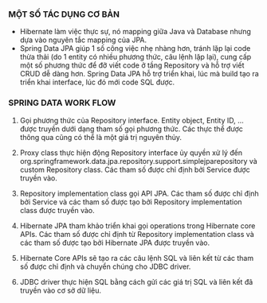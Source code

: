 ### MỘT SỐ TÁC DỤNG CƠ BẢN
- Hibernate làm việc thực sự, nó mapping giữa Java và Database nhưng dựa vào nguyên tắc mapping của JPA.
- Spring Data JPA giúp 1 số công việc nhẹ nhàng hơn, tránh lặp lại code thừa thải (do 1 entity có nhiều phương thức, câu lệnh lặp lại), cung cấp một số phương thức để đỡ viết code ở tầng Repository và hỗ trợ viết CRUD dễ dàng hơn. Spring Data JPA hỗ trợ triển khai, lúc mà build tạo ra triển khai interface, lúc đó mới code SQL được.

### SPRING DATA WORK FLOW

1. Gọi phương thức của Repository interface. Entity object, Entity ID, … được truyền dưới dạng tham số gọi phương thức. Các thực thể được thông qua cũng có thể là một giá trị nguyên thủy. 

2. Proxy class thực hiện động Repository interface ủy quyền xử lý đến org.springframework.data.jpa.repository.support.simplejparepository và custom Repository class. Các tham số được chỉ định bởi Service được truyền vào. 

3. Repository implementation class gọi API JPA. Các tham số được chỉ định bởi Service và các tham số được tạo bởi Repository implementation class được truyền vào. 

4. Hibernate JPA tham khảo triển khai gọi operations trong Hibernate core APIs. Các tham số được chỉ định từ Repository implementation class và các tham số được tạo bởi Hibernate JPA được truyền vào.

5. Hibernate Core APIs sẽ tạo ra các câu lệnh SQL và liên kết từ các tham số được chỉ định và chuyển chúng cho JDBC driver. 

6. JDBC driver thực hiện SQL bằng cách gửi các giá trị SQL và liên kết đã truyền vào cơ sở dữ liệu.
